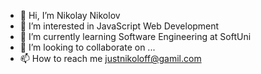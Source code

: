 - 👋 Hi, I’m Nikolay Nikolov
- 👀 I’m interested in JavaScript Web Development
- 🌱 I’m currently learning Software Engineering at SoftUni
- 💞️ I’m looking to collaborate on ...
- 📫 How to reach me justnikoloff@gamil.com

<!---
NyPhZ/NyPhZ is a ✨ special ✨ repository because its `README.md` (this file) appears on your GitHub profile.
You can click the Preview link to take a look at your changes.
--->

